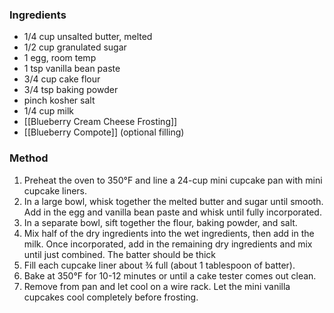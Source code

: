 ### Ingredients
- 1/4 cup unsalted butter, melted
- 1/2 cup granulated sugar
- 1 egg, room temp
- 1 tsp vanilla bean paste
- 3/4 cup cake flour
- 3/4 tsp baking powder
- pinch kosher salt
- 1/4 cup milk
- [[Blueberry Cream Cheese Frosting]]
- [[Blueberry Compote]] (optional filling)

### Method
1. Preheat the oven to 350°F and line a 24-cup mini cupcake pan with mini cupcake liners.
2. In a large bowl, whisk together the melted butter and sugar until smooth. Add in the egg and vanilla bean paste and whisk until fully incorporated.
3. In a separate bowl, sift together the flour, baking powder, and salt.
4. Mix half of the dry ingredients into the wet ingredients, then add in the milk. Once incorporated, add in the remaining dry ingredients and mix until just combined. The batter should be thick
5. Fill each cupcake liner about ¾ full (about 1 tablespoon of batter).
6. Bake at 350°F for 10-12 minutes or until a cake tester comes out clean.
7. Remove from pan and let cool on a wire rack. Let the mini vanilla cupcakes cool completely before frosting.